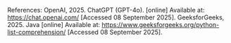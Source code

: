 References:
OpenAI, 2025. ChatGPT (GPT-4o). [online] Available at: https://chat.openai.com/
 [Accessed 08 September 2025].
 GeeksforGeeks, 2025. Java [online] Available at: https://www.geeksforgeeks.org/python-list-comprehension/
 [Accessed 08 September 2025].

